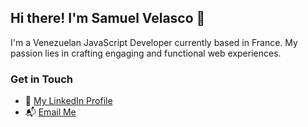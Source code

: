 ## Hi there! I'm Samuel Velasco 👋

I'm a Venezuelan JavaScript Developer currently based in France. My passion lies in crafting engaging and functional web experiences. 

### Get in Touch

- :briefcase: [My LinkedIn Profile](https://www.linkedin.com/in/samuel-velasco7/)
- 📬 [Email Me](mailto:samuelvelasco2698@gmail.com)
